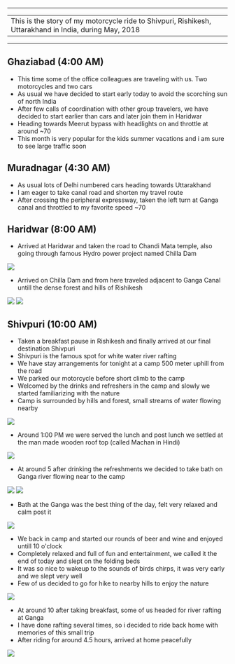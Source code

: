 
---

| |
| :--- |
| This is the story of my motorcycle ride to Shivpuri, Rishikesh, Uttarakhand in India, during May, 2018 |

---

##  Ghaziabad (4:00 AM)
*	This time some of the office colleagues are traveling with us. Two motorcycles and two cars
*	As usual we have decided to start early today to avoid the scorching sun of north India
*	After few calls of coordination with other group travelers, we have decided to start earlier than cars and later join them in Haridwar
*	Heading towards Meerut bypass with headlights on and throttle at around ~70
*	This month is very popular for the kids summer vacations and i am sure to see large traffic soon

##  Muradnagar (4:30 AM)
*	As usual lots of Delhi numbered cars heading towards Uttarakhand
* 	I am eager to take canal road and shorten my travel route
* 	After crossing the peripheral expressway, taken the left turn at Ganga canal and throttled to my favorite speed ~70 

##  Haridwar (8:00 AM)
*	Arrived at Haridwar and taken the road to Chandi Mata temple, also going through famous Hydro power project named Chilla Dam

![](https://github.com/inbravo/travel/raw/master/may-2018/images/IMG_20180519_074619.jpg)

*   Arrived on Chilla Dam and from here traveled adjacent to Ganga Canal untill the dense forest and hills of Rishikesh

![](https://github.com/inbravo/travel/raw/master/may-2018/images/IMG_20180519_094835.jpg)
![](https://github.com/inbravo/travel/raw/master/may-2018/images/IMG_20180519_094839.jpg)

##  Shivpuri (10:00 AM)
* 	Taken a breakfast pause in Rishikesh and finally arrived at our final destination Shivpuri
* 	Shivpuri is the famous spot for white water river rafting
*	We have stay arrangements for tonight at a camp 500 meter uphill from the road
*	We parked our motorcycle before short climb to the camp
*	Welcomed by the drinks and refreshers in the camp and slowly we started familiarizing with the nature
*	Camp is surrounded by hills and forest, small streams of water flowing nearby

![](https://github.com/inbravo/travel/raw/master/may-2018/images/IMG_20180519_124933.jpg)

*	Around 1:00 PM we were served the lunch and post lunch we settled at the man made wooden roof top (called Machan in Hindi)

![](https://github.com/inbravo/travel/raw/master/may-2018/images/IMG_20180519_144729.jpg)

*	At around 5 after drinking the refreshments we decided to take bath on Ganga river flowing near to the camp

![](https://github.com/inbravo/travel/raw/master/may-2018/images/IMG_20180519_163029.jpg)
![](https://github.com/inbravo/travel/raw/master/may-2018/images/IMG_20180519_162821.jpg)

*	Bath at the Ganga was the best thing of the day, felt very relaxed and calm post it

![](https://github.com/inbravo/travel/raw/master/may-2018/images/IMG_20180519_175535.jpg)

*	We back in camp and started our rounds of beer and wine and enjoyed untill 10 o'clock
*	Completely relaxed and full of fun and entertainment, we called it the end of today and slept on the folding beds
*	It was so nice to wakeup to the sounds of birds chirps, it was very early and we slept very well
*	Few of us decided to go for hike to nearby hills to enjoy the nature

![](https://github.com/inbravo/travel/raw/master/may-2018/images/IMG_20180520_054730.jpg)

*	At around 10 after taking breakfast, some of us headed for river rafting at Ganga
*	I have done rafting several times, so i decided to ride back home with memories of this small trip
*	After riding for around 4.5 hours, arrived at home peacefully 

![](https://github.com/inbravo/travel/raw/master/may-2018/images/IMG_20180519_122345.jpg)